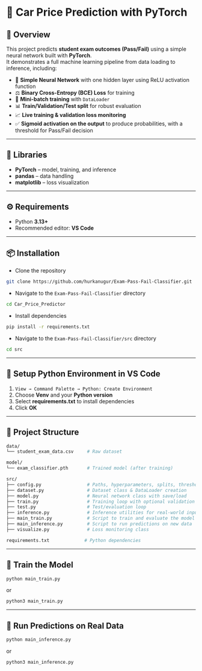 # 🚗 Car Price Prediction with PyTorch

## 📖 Overview
This project predicts **student exam outcomes (Pass/Fail)** using a simple neural network built with **PyTorch**.  
It demonstrates a full machine learning pipeline from data loading to inference, including:

- 🧠 **Simple Neural Network** with one hidden layer using ReLU activation function  
- ⚖️ **Binary Cross-Entropy (BCE) Loss** for training  
- 🔀 **Mini-batch training** with `DataLoader`  
- 📊 **Train/Validation/Test split** for robust evaluation  
- 📈 **Live training & validation loss monitoring**  
- ✅ **Sigmoid activation on the output** to produce probabilities, with a threshold for Pass/Fail decision

---

## 🧩 Libraries
- **PyTorch** – model, training, and inference  
- **pandas** – data handling  
- **matplotlib** – loss visualization  

---

## ⚙️ Requirements

- Python **3.13+**
- Recommended editor: **VS Code**

---

## 📦 Installation

- Clone the repository
```bash
git clone https://github.com/hurkanugur/Exam-Pass-Fail-Classifier.git
```

- Navigate to the `Exam-Pass-Fail-Classifier` directory
```bash
cd Car_Price_Predictor
```

- Install dependencies
```bash
pip install -r requirements.txt
```

- Navigate to the `Exam-Pass-Fail-Classifier/src` directory
```bash
cd src
```

---

## 🔧 Setup Python Environment in VS Code

1. `View → Command Palette → Python: Create Environment`  
2. Choose **Venv** and your **Python version**  
3. Select **requirements.txt** to install dependencies  
4. Click **OK**

---

## 📂 Project Structure

```bash
data/
└── student_exam_data.csv     # Raw dataset

model/
└── exam_classifier.pth       # Trained model (after training)

src/
├── config.py                 # Paths, hyperparameters, splits, threshold
├── dataset.py                # Dataset class & DataLoader creation
├── model.py                  # Neural network class with save/load
├── train.py                  # Training loop with optional validation
├── test.py                   # Test/evaluation loop
├── inference.py              # Inference utilities for real-world input
├── main_train.py             # Script to train and evaluate the model
├── main_inference.py         # Script to run predictions on new data
├── visualize.py              # Loss monitoring class

requirements.txt             # Python dependencies
```
---

## 📂 Train the Model
```bash
python main_train.py
```
or
```bash
python3 main_train.py
```

---

## 📂 Run Predictions on Real Data
```bash
python main_inference.py
```
or
```bash
python3 main_inference.py
```
